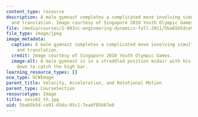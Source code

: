 ```yaml
---
content_type: resource
description: A male gymnast completes a complicated move involving simultaneous rotation
  and translation. Image courtesy of Singapore 2010 Youth Olympic Games.
file: /media/courses/2-003sc-engineering-dynamics-fall-2011/5ba65b5dce9165da05c17eadf05667e9_sess02_th.jpg
file_type: image/jpeg
image_metadata:
  caption: A male gymnast completes a complicated move involving simultaneous rotation
    and translation.
  credit: Image courtesy of Singapore 2010 Youth Olympic Games.
  image-alt: A male gymnast is in a straddled position midair with his hands reaching
    down to catch the high bar.
learning_resource_types: []
ocw_type: OCWImage
parent_title: Velocity, Acceleration, and Rotational Motion
parent_type: CourseSection
resourcetype: Image
title: sess02_th.jpg
uid: 5ba65b5d-ce91-65da-05c1-7eadf05667e9
---
```

